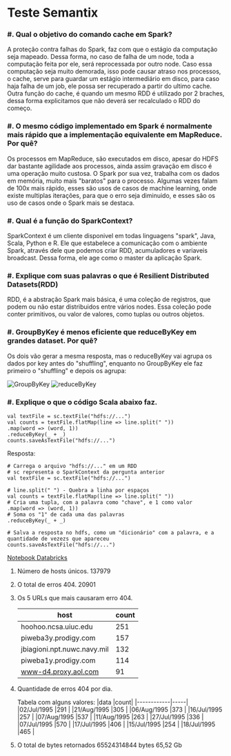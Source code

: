 # Teste Semantix

### #. Qual o objetivo do comando cache​ ​em Spark?

A proteção contra falhas do Spark, faz com que o estágio da computação seja mapeado.
Dessa forma, no caso de falha de um node, toda a computação feita por ele, será reprocessada por outro node.
Caso essa computação seja muito demorada, isso pode causar atraso nos processos, o cache, serve para guardar um estágio intermediário em disco, para caso haja falha de um job, ele possa ser recuperado a partir do ultimo cache.
Outra função do cache, é quando um mesmo RDD é utilizado por 2 braches, dessa forma explicitamos que não deverá ser recalculado o RDD do começo.


### #. O mesmo código implementado em Spark é normalmente mais rápido que a implementação equivalente em MapReduce. Por quê?

Os processos em MapReduce, são executados em disco, apesar do HDFS dar bastante agilidade aos processos, ainda assim gravação em disco é uma operação muito custosa.
O Spark por sua vez, trabalha com os dados em memória, muito mais "baratos" para o processo.
Algumas vezes falam de 100x mais rápido, esses são usos de casos de machine learning, onde existe multiplas iterações, para que o erro seja diminuido, e esses são os uso de casos onde o Spark mais se destaca.


### #. Qual é a função do SparkContext​?
SparkContext é um cliente disponivel em todas linguagens "spark", Java, Scala, Python e R. Ele que estabelece a comunicação com o ambiente Spark, através dele que podemos criar RDD, acumuladores e variaveis broadcast.
Dessa forma, ele age como o master da aplicação Spark.

### #. Explique com suas palavras o que é Resilient​ ​Distributed​ ​Datasets​ (RDD)

RDD, é a abstração Spark mais básica, é uma coleção de registros, que podem ou não estar distribuidos entre vários nodes. Essa coleção pode conter primitivos, ou valor de valores, como tuplas ou outros objetos.


### #. GroupByKey​ ​é menos eficiente que reduceByKey​ ​em grandes dataset. Por quê?
Os dois vão gerar a mesma resposta, mas o reduceByKey​ vai agrupa os dados por key antes do "shuffling", enquanto no GroupByKey​ ele faz primeiro o "shuffling" e depois os agrupa:

![GroupByKey​](https://databricks.gitbooks.io/databricks-spark-knowledge-base/content/images/group_by.png)
![reduceByKey​](https://databricks.gitbooks.io/databricks-spark-knowledge-base/content/images/reduce_by.png)

### #. Explique o que o código Scala abaixo faz.
```
val textFile = sc.textFile("hdfs://...")
val counts = textFile.flatMap(line => line.split(" "))
.map(word => (word, 1))
.reduceByKey(_ + _)
counts.saveAsTextFile("hdfs://...")
```

Resposta:

```
# Carrega o arquivo "hdfs://..." em um RDD
# sc representa o SparkContext da pergunta anterior
val textFile = sc.textFile("hdfs://...")

# line.split(" ") - Quebra a linha por espaços
val counts = textFile.flatMap(line => line.split(" "))
# Cria uma tupla, com a palavra como "chave", e 1 como valor
.map(word => (word, 1))
# Soma os "1" de cada uma das palavras
.reduceByKey(_ + _)

# Salva a resposta no hdfs, como um "dicionário" com a palavra, e a quantidade de vezezs que apareceu
counts.saveAsTextFile("hdfs://...")
```



[Notebook Databricks](https://databricks-prod-cloudfront.cloud.databricks.com/public/4027ec902e239c93eaaa8714f173bcfc/5522798005706053/2618432091235301/596744009780023/latest.html
)

1. Número de hosts únicos.
137979

2. O total de erros 404.
20901
3. Os 5 URLs que mais causaram erro 404.

    |host                       |count|
    |---------------------------|-----|
    |hoohoo.ncsa.uiuc.edu       |251  |
    |piweba3y.prodigy.com       |157  |
    |jbiagioni.npt.nuwc.navy.mil|132  |
    |piweba1y.prodigy.com       |114  |
    |www-d4.proxy.aol.com       |91   |

4. Quantidade de erros 404 por dia.

    Tabela com alguns valores:
    |data        |count|
    |------------|-----|
    |02/Jul/1995 |291  |
    |21/Aug/1995 |305  |
    |06/Aug/1995 |373  |
    |16/Jul/1995 |257  |
    |07/Aug/1995 |537  |
    |11/Aug/1995 |263  |
    |27/Jul/1995 |336  |
    |07/Jul/1995 |570  |
    |17/Jul/1995 |406  |
    |15/Jul/1995 |254  |
    |18/Jul/1995 |465  |

5. O total de bytes retornados
    65524314844 bytes
    65,52 Gb